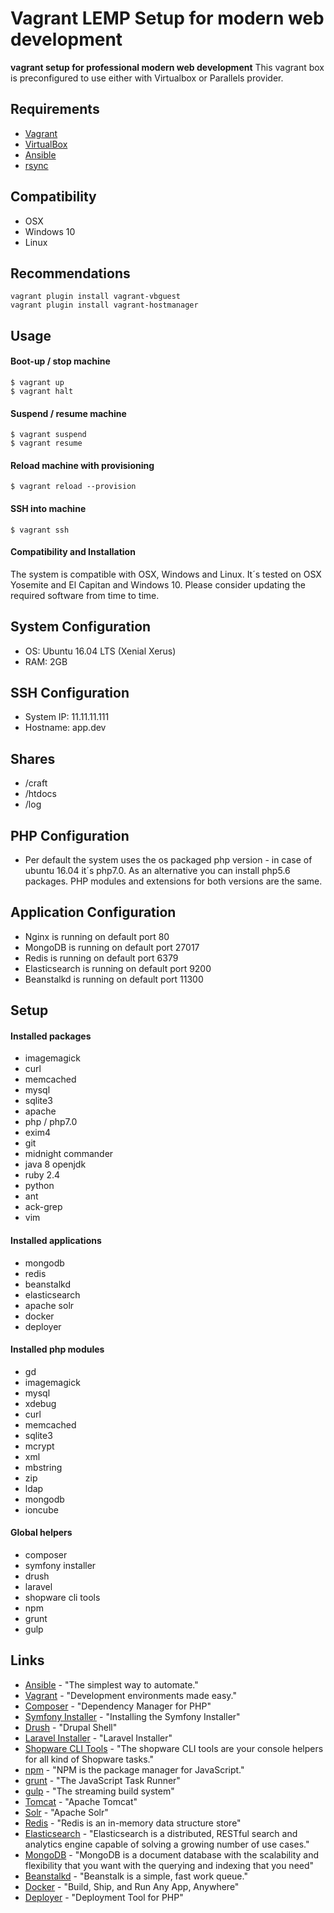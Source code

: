Vagrant LEMP Setup for modern web development
=============================================

**vagrant setup for professional modern web development**
This vagrant box is preconfigured to use either with Virtualbox or Parallels provider.

Requirements
------------
* [Vagrant](https://www.vagrantup.com/)
* [VirtualBox](https://www.virtualbox.org/)
* [Ansible](http://www.ansible.com/)
* [rsync](https://en.wikipedia.org/wiki/Rsync)

Compatibility
-------------
* OSX
* Windows 10
* Linux

Recommendations
---------------
```
vagrant plugin install vagrant-vbguest
vagrant plugin install vagrant-hostmanager
```

Usage
-----
#### Boot-up / stop machine

```
$ vagrant up
$ vagrant halt
```

#### Suspend / resume machine

```
$ vagrant suspend
$ vagrant resume
```

#### Reload machine with provisioning

```
$ vagrant reload --provision
```

#### SSH into machine

```
$ vagrant ssh
```

#### Compatibility and Installation

The system is compatible with OSX, Windows and Linux. It´s tested on OSX Yosemite and El Capitan and Windows 10. Please consider updating the required software from time to time.

System Configuration
--------------------
* OS: Ubuntu 16.04 LTS (Xenial Xerus)
* RAM: 2GB

SSH Configuration
-----------------
* System IP: 11.11.11.111
* Hostname: app.dev

Shares
------
* /craft
* /htdocs
* /log

PHP Configuration
-----------------
* Per default the system uses the os packaged php version - in case of ubuntu 16.04 it´s php7.0. As an alternative you can install php5.6 packages. PHP modules and extensions for both versions are the same.

Application Configuration
-------------------------
* Nginx is running on default port 80
* MongoDB is running on default port 27017
* Redis is running on default port 6379
* Elasticsearch is running on default port 9200
* Beanstalkd is running on default port 11300

Setup
-----
#### Installed packages

* imagemagick
* curl
* memcached
* mysql
* sqlite3
* apache
* php / php7.0
* exim4
* git
* midnight commander
* java 8 openjdk
* ruby 2.4
* python
* ant
* ack-grep
* vim

#### Installed applications

* mongodb
* redis
* beanstalkd
* elasticsearch
* apache solr
* docker
* deployer

#### Installed php modules

* gd
* imagemagick
* mysql
* xdebug
* curl
* memcached
* sqlite3
* mcrypt
* xml
* mbstring
* zip
* ldap
* mongodb
* ioncube

#### Global helpers

* composer
* symfony installer
* drush
* laravel
* shopware cli tools
* npm
* grunt
* gulp

Links
-----
* [Ansible](http://www.ansible.com) - "The simplest way to automate."
* [Vagrant](https://www.vagrantup.com) - "Development environments made easy."
* [Composer](https://getcomposer.org) - "Dependency Manager for PHP"
* [Symfony Installer](https://symfony.com/doc/current/book/installation.html) - "Installing the Symfony Installer"
* [Drush](http://www.drush.org/en/master/) - "Drupal Shell"
* [Laravel Installer](https://laravel.com/docs/5.4#installing-laravel) - "Laravel Installer"
* [Shopware CLI Tools](https://github.com/shopwareLabs/sw-cli-tools) - "The shopware CLI tools are your console helpers for all kind of Shopware tasks."
* [npm](https://www.npmjs.com/) - "NPM is the package manager for JavaScript."
* [grunt](http://gruntjs.com/) - "The JavaScript Task Runner"
* [gulp](http://gulpjs.com/) - "The streaming build system"
* [Tomcat](http://tomcat.apache.org/) - "Apache Tomcat"
* [Solr](http://tomcat.apache.org/) - "Apache Solr"
* [Redis](http://redis.io/) - "Redis is an in-memory data structure store"
* [Elasticsearch](https://www.elastic.co/products/elasticsearch) - "Elasticsearch is a distributed, RESTful search and analytics engine capable of solving a growing number of use cases."
* [MongoDB](https://www.mongodb.com/) - "MongoDB is a document database with the scalability and flexibility that you want with the querying and indexing that you need"
* [Beanstalkd](http://kr.github.io/beanstalkd/) - "Beanstalk is a simple, fast work queue."
* [Docker](https://www.docker.com/) - "Build, Ship, and Run Any App, Anywhere"
* [Deployer](https://deployer.org/) - "Deployment Tool for PHP"
